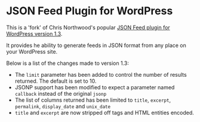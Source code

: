 JSON Feed Plugin for WordPress
==============================

This is a 'fork' of Chris Northwood's popular [JSON Feed plugin for WordPress version 1.3](http://wordpress.org/support/plugin/json-feed).

It provides he ability to generate feeds in JSON format from any place on your WordPress site.

Below is a list of the changes made to version 1.3:

* The `limit` parameter has been added to control the number of results returned. The default is set to 10.
* JSONP support has been modified to expect a parameter named `callback` instead of the original `jsonp`
* The list of columns returned has been limited to `title`, `excerpt`, `permalink`, `display_date` and `unix_date`
* `title` and `excerpt` are now stripped off tags and HTML entities encoded.